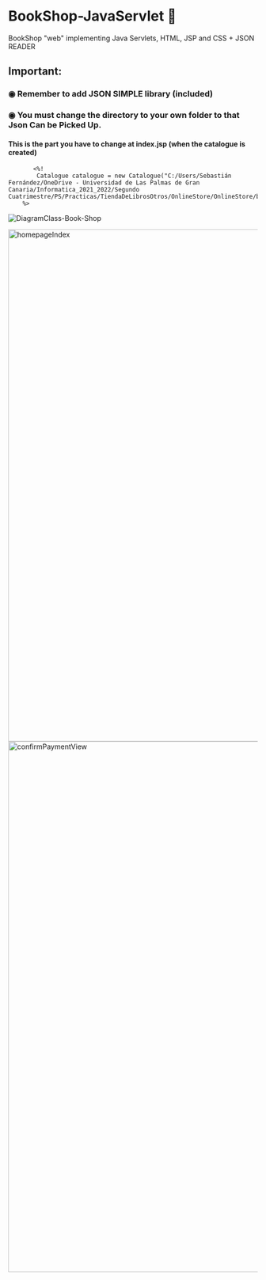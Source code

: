# BookShop-JavaServlet 📖
BookShop "web" implementing Java Servlets, HTML, JSP and CSS + JSON READER

## Important:
### ◉ Remember to add JSON SIMPLE library (included)
### ◉ You must change the directory to your own folder to that Json Can be Picked Up.

#### This is the part you have to change at index.jsp (when the catalogue is created)
           <%! 
            Catalogue catalogue = new Catalogue("C:/Users/Sebastián Fernández/OneDrive - Universidad de Las Palmas de Gran Canaria/Informatica_2021_2022/Segundo Cuatrimestre/PS/Practicas/TiendaDeLibrosOtros/OnlineStore/OnlineStore/books_ulr.json");
        %>

![DiagramClass-Book-Shop](https://user-images.githubusercontent.com/79119404/155532881-64e450f6-fcf0-483e-a3ab-5e80df80ddad.png)

<img width="1035" alt="homepageIndex" src="https://user-images.githubusercontent.com/79119404/155534855-49dc40e6-f029-43b0-a511-2a2bf787481e.png">


<img width="1073" alt="confirmPaymentView" src="https://user-images.githubusercontent.com/79119404/155534848-6a2161a4-ffcc-4b3b-80df-b6f0e920e729.png">
